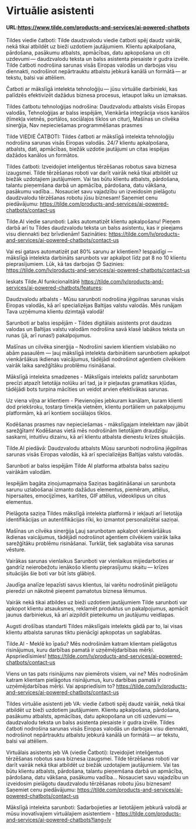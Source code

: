 # Virtuālie asistenti

#### URL:https://www.tilde.com/products-and-services/ai-powered-chatbots

Tildes viedie čatboti: Tilde daudzvalodu viedie čatboti spēj daudz vairāk, nekā tikai atbildēt uz bieži uzdotiem jautājumiem. Klientu apkalpošana, pārdošana, pasākumu atbalsts, apmācības, datu apkopošana un citi uzdevumi — daudzvalodu teksta un balss asistenta piesaiste ir gudra izvēle. Tilde čatboti nodrošina sarunas visās Eiropas valodās un darbojas visu diennakti, nodrošinot nepārtrauktu atbalstu jebkurā kanālā un formātā — ar tekstu, balsi vai attēliem. 

Čatboti ar mākslīgā intelekta tehnoloģiju — jūsu virtuālie darbinieki, kas palīdzēs efektivizēt dažādus biznesa procesus, ietaupot laiku un izmaksas. 

Tildes čatbotu tehnoloģijas nodrošina: Daudzvalodu atbalsts visās Eiropas valodās, Tehnoloģijas ar balss iespējām, Vienkārša integrācija visos kanālos (tīmekļa vietnēs, portālos, sociālajos tīklos un citur), Mašīnas un cilvēka sinerģija, Nav nepieciešamas programmēšanas prasmes 

Tilde VIEDIE ČATBOTI: Tildes čatboti ar mākslīgā intelekta tehnoloģiju nodrošina sarunas visās Eiropas valodās. 24/7 klientu apkalpošana, atbalsts, dati, apmācības, biežāk uzdotie jautājumi un citas iespējas dažādos kanālos un formātos. 

Tildes čatboti: Izveidojiet inteliģentus tērzēšanas robotus sava biznesa izaugsmei. Tilde tērzēšanas roboti var darīt vairāk nekā tikai atbildēt uz biežāk uzdotajiem jautājumiem. Vai tas būtu klientu atbalsts, pārdošana, talantu pieņemšana darbā un apmācība, pārdošana, datu vākšana, pasākumu vadība... Nosauciet savu vajadzību un izveidosim pielāgotu daudzvalodu tērzēšanas robotu jūsu biznesam! Saņemiet cenu piedāvājumu: https://tilde.com/products-and-services/ai-powered-chatbots/contact-us

Tilde.AI viedie sarunboti: Laiks automatizēt klientu apkalpošanu! Pieņem darbā arī tu Tildes daudzvalodu teksta un balss asistentu, kas ir pieejams visu diennakti bez brīvdienām! Sazināties: https://tilde.com/lv/products-and-services/ai-powered-chatbots/contact-us

Vai esi gatavs automatizēt pat 80% sarunu ar klientiem? Iespaidīgi — mākslīgā intelekta darbināts sarunbots var apkalpot līdz pat 8 no 10 klientu pieprasījumiem. Lūk, kā tas darbojas 😊 Sazinies: https://tilde.com/lv/products-and-services/ai-powered-chatbots/contact-us

Ieskats Tilde.AI funkcionalitātē https://tilde.com/lv/products-and-services/ai-powered-chatbots/features:

Daudzvalodu atbalsts - Mūsu sarunboti nodrošina jēgpilnas sarunas visās Eiropas valodās, kā arī specializējas Baltijas valstu valodās. Mēs runājam Tava uzņēmuma klientu dzimtajā valodā!   

Sarunboti ar balss iespējām - Tildes digitālais asistents prot daudzas valodas un Baltijas valstu valodām nodrošina savā klasē labākos teksta un runas (jā, arī runas!) pakalpojumus. 

Mašīnas un cilvēka sinerģija – Nodrošini saviem klientiem vislabāko no abām pasaulēm — ļauj mākslīgā intelekta darbinātiem sarunbotiem apkalpot vienkāršākus ikdienas vaicājumus, tādējādi nodrošinot aģentiem cilvēkiem vairāk laika sarežģītāku problēmu risināšanai.

Mākslīgā intelekta smadzenes - Mākslīgais intelekts palīdz sarunbotam precīzi atpazīt lietotāja nolūku arī tad, ja ir pieļautas gramatikas kļūdas, tādējādi bots turpina mācīties un veidot arvien efektīvākas sarunas.

Uz viena viļņa ar klientiem - Pievienojies jebkuram kanālam, kuram klienti dod priekšroku, tostarp tīmekļa vietnēm, klientu portāliem un pakalpojumu platformām, kā arī kontiem sociālajos tīklos.

Kodēšanas prasmes nav nepieciešamas - mākslīgajam intelektam nav jābūt sarežģītam! Kodēšanas vietā mēs nodrošinām lietotājam draudzīgu saskarni, intuitīvu dizainu, kā arī klientu atbalsta dienestu krīzes situācijās.

Tilde.AI piedāvā:
Daudzvalodu atbalsts
Mūsu sarunboti nodrošina jēgpilnas sarunas visās Eiropas valodās, kā arī specializējas Baltijas valstu valodās.

Sarunboti ar balss iespējām
Tilde AI platforma atbalsta balss saziņu vairākām valodām.

Iespējām bagāta ziņojumapmaiņa
Saziņas bagātināšanai un sarunbota sarunu uzlabošanai izmanto dažādus elementus, piemēram, attēlus, hipersaites, emocijzīmes, kartītes, GIF attēlus, videoklipus un citus elementus.

Pielāgota saziņa
Tildes mākslīgā intelekta platformā ir iekļauti arī lietotāja identifikācijas un autentifikācijas rīki, ko izmantot personalizētai saziņai.

Mašīnas un cilvēka sinerģija
Ļauj sarunbotam apkalpot vienkāršākus ikdienas vaicājumus, tādējādi nodrošinot aģentiem cilvēkiem vairāk laika sarežģītāku problēmu risināšanai. Turklāt, tiek saglabāta visa sarunas vēsture.

Vairākas sarunas vienlaikus
Sarunboti var vienlaikus mijiedarboties ar gandrīz neierobežotu ienākošo klientu pieprasījumu skaitu — krīzes situācijās šie boti var būt īsts glābiņš.

Jaudīga analīze
Iepazīsti savus klientus, lai varētu nodrošināt pielāgotu pieredzi un nākotnē pieņemt pamatotus biznesa lēmumus.

Vairāk nekā tikai atbildes uz bieži uzdotiem jautājumiem
Tilde sarunboti var apkopot klientu atsauksmes, reklamēt produktus un pakalpojumus, apmācīt jaunus darbiniekus, kā arī aizpildīt pieteikumu un jautājumu veidlapas.

Augsti drošības standarti
Tildes mākslīgais intelekts gādā par to, lai visas klientu atbalsta sarunas tiktu pienācīgi apkopotas un saglabātas.

Tilde.AI - Meklē ko īpašu? Mēs nodrošinām katram klientam pielāgotus risinājumus, kuru darbības pamatā ir uzņēmējdarbības mērķi. Apspriedīsimies! https://tilde.com/lv/products-and-services/ai-powered-chatbots/contact-us

Viens un tas pats risinājums nav piemērots visiem, vai ne? Mēs nodrošinām katram klientam pielāgotus risinājumus, kuru darbības pamatā ir uzņēmējdarbības mērķi. Vai apspriedīsim to? https://tilde.com/lv/products-and-services/ai-powered-chatbots/contact-us

Tildes virtuālie asistenti jeb VA: viedie čatboti spēj daudz vairāk, nekā tikai atbildēt uz bieži uzdotiem jautājumiem. Klientu apkalpošana, pārdošana, pasākumu atbalsts, apmācības, datu apkopošana un citi uzdevumi — daudzvalodu teksta un balss asistenta piesaiste ir gudra izvēle. Tildes čatboti nodrošina sarunas visās Eiropas valodās un darbojas visu diennakti, nodrošinot nepārtrauktu atbalstu jebkurā kanālā un formātā — ar tekstu, balsi vai attēliem. 

Virtuālais asistents jeb VA (viedie Čatboti): Izveidojiet inteliģentus tērzēšanas robotus sava biznesa izaugsmei. Tilde tērzēšanas roboti var darīt vairāk nekā tikai atbildēt uz biežāk uzdotajiem jautājumiem. Vai tas būtu klientu atbalsts, pārdošana, talantu pieņemšana darbā un apmācība, pārdošana, datu vākšana, pasākumu vadība... Nosauciet savu vajadzību un izveidosim pielāgotu daudzvalodu tērzēšanas robotu jūsu biznesam! Saņemiet cenu piedāvājumu: https://tilde.com/products-and-services/ai-powered-chatbots/contact-us

Mākslīgā intelekta sarunboti: Sadarbojieties ar lietotājiem jebkurā valodā ar mūsu inovatīvajiem virtuālajiem asistentiem - https://tilde.com/products-and-services/ai-powered-chatbots?lang=lv
